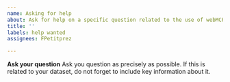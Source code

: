 ```yaml
---
name: Asking for help
about: Ask for help on a specific question related to the use of webMCP-counter
title: ''
labels: help wanted
assignees: FPetitprez

---
```


**Ask your question**
Ask you question as precisely as possible. If this is related to your dataset, do not forget to include key information about it.

